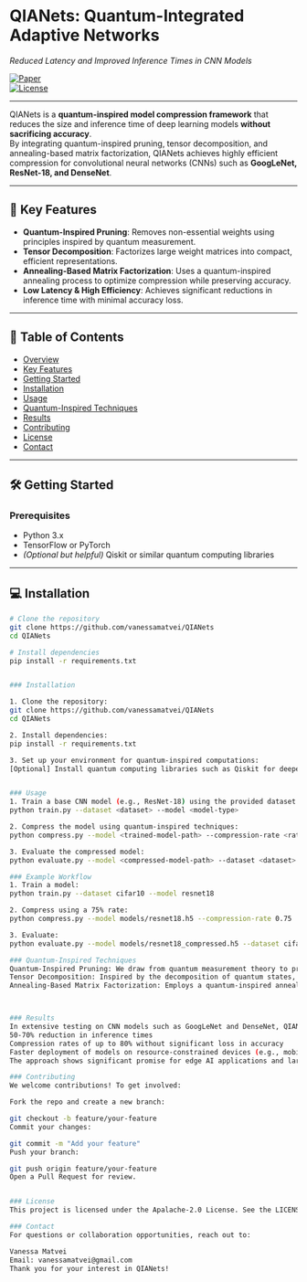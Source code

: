 # QIANets: Quantum-Integrated Adaptive Networks  
*Reduced Latency and Improved Inference Times in CNN Models*

[![Paper](https://img.shields.io/badge/arXiv-2410.10318-b31b1b.svg)](https://arxiv.org/pdf/2410.10318)  
[![License](https://img.shields.io/badge/License-Apache_2.0-blue.svg)](LICENSE)

---

QIANets is a **quantum-inspired model compression framework** that reduces the size and inference time of deep learning models **without sacrificing accuracy**.  
By integrating quantum-inspired pruning, tensor decomposition, and annealing-based matrix factorization, QIANets achieves highly efficient compression for convolutional neural networks (CNNs) such as **GoogLeNet, ResNet-18, and DenseNet**.

---

## 🚀 Key Features
- **Quantum-Inspired Pruning**: Removes non-essential weights using principles inspired by quantum measurement.  
- **Tensor Decomposition**: Factorizes large weight matrices into compact, efficient representations.  
- **Annealing-Based Matrix Factorization**: Uses a quantum-inspired annealing process to optimize compression while preserving accuracy.  
- **Low Latency & High Efficiency**: Achieves significant reductions in inference time with minimal accuracy loss.  

---

## 📑 Table of Contents
- [Overview](#qianets-quantum-integrated-adaptive-networks)  
- [Key Features](#-key-features)  
- [Getting Started](#-getting-started)  
- [Installation](#-installation)  
- [Usage](#-usage)  
- [Quantum-Inspired Techniques](#-quantum-inspired-techniques)  
- [Results](#-results)  
- [Contributing](#-contributing)  
- [License](#-license)  
- [Contact](#-contact)  

---

## 🛠 Getting Started

### Prerequisites
- Python 3.x  
- TensorFlow or PyTorch  
- *(Optional but helpful)* Qiskit or similar quantum computing libraries  

---

## 💻 Installation
```bash
# Clone the repository
git clone https://github.com/vanessamatvei/QIANets
cd QIANets   

# Install dependencies
pip install -r requirements.txt


### Installation

1. Clone the repository:
git clone https://github.com/vanessamatvei/QIANets
cd QIANets   

2. Install dependencies:
pip install -r requirements.txt

3. Set up your environment for quantum-inspired computations:
[Optional] Install quantum computing libraries such as Qiskit for deeper exploration of the quantum principles.


### Usage
1. Train a base CNN model (e.g., ResNet-18) using the provided dataset:
python train.py --dataset <dataset> --model <model-type>

2. Compress the model using quantum-inspired techniques:
python compress.py --model <trained-model-path> --compression-rate <rate>

3. Evaluate the compressed model:
python evaluate.py --model <compressed-model-path> --dataset <dataset>

### Example Workflow
1. Train a model:
python train.py --dataset cifar10 --model resnet18

2. Compress using a 75% rate:
python compress.py --model models/resnet18.h5 --compression-rate 0.75

3. Evaluate:
python evaluate.py --model models/resnet18_compressed.h5 --dataset cifar10

### Quantum-Inspired Techniques
Quantum-Inspired Pruning: We draw from quantum measurement theory to prune unimportant weights based on probabilistic outcomes, reducing model size while maintaining fidelity.
Tensor Decomposition: Inspired by the decomposition of quantum states, this technique factorizes large weight matrices into smaller, efficient components.
Annealing-Based Matrix Factorization: Employs a quantum-inspired annealing process to optimize the factorization, balancing accuracy and compression efficiency.



### Results 
In extensive testing on CNN models such as GoogLeNet and DenseNet, QIANets achieved:
50-70% reduction in inference times
Compression rates of up to 80% without significant loss in accuracy
Faster deployment of models on resource-constrained devices (e.g., mobile phones)
The approach shows significant promise for edge AI applications and large-scale deployment in real-time systems.

### Contributing
We welcome contributions! To get involved:

Fork the repo and create a new branch:

git checkout -b feature/your-feature
Commit your changes:

git commit -m "Add your feature"
Push your branch:

git push origin feature/your-feature
Open a Pull Request for review.


### License 
This project is licensed under the Apalache-2.0 License. See the LICENSE file for details.

### Contact
For questions or collaboration opportunities, reach out to:

Vanessa Matvei
Email: vanessamatvei@gmail.com
Thank you for your interest in QIANets!
